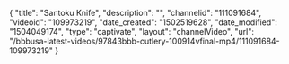 {
    "title": "Santoku Knife",
    "description": "",
    "channelid": "111091684",
    "videoid": "109973219",
    "date_created": "1502519628",
    "date_modified": "1504049174",
    "type": "captivate",
    "layout": "channelVideo",
    "url": "\/bbbusa-latest-videos\/97843bbb-cutlery-100914vfinal-mp4\/111091684-109973219"
}